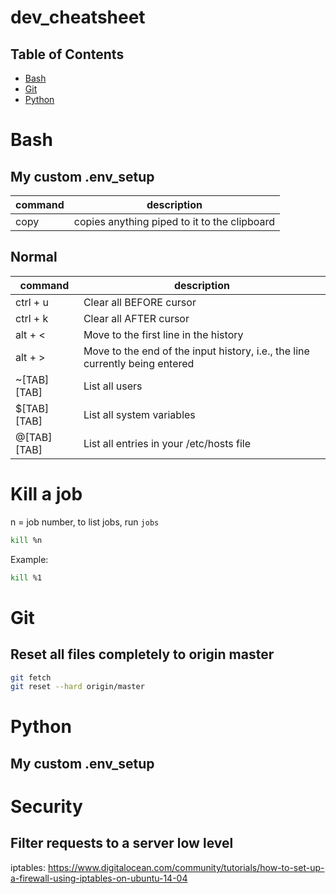 # dev_cheatsheet
## Table of Contents
- [Bash](#bash)
- [Git](#git)
- [Python](#python)


Bash
====

## My custom .env_setup

| command  | description                    |
|----------|--------------------------------|
| copy     | copies anything piped to it to the clipboard |

## Normal

| command  | description                    |
|----------|--------------------------------|
| ctrl + u          | Clear all BEFORE cursor |
| ctrl + k          | Clear all AFTER cursor |
| alt + <           | Move to the first line in the history |
| alt + >           | Move to the end of the input history, i.e., the line currently being entered |
| ~[TAB][TAB]       | List all users |
| $[TAB][TAB]       | List all system variables |
| @[TAB][TAB]       | List all entries in your /etc/hosts file |
    
# Kill a job

n = job number, to list jobs, run `jobs`

```bash
kill %n
```

Example:

```bash
kill %1
```

Git
====

## Reset all files completely to origin master
```bash
git fetch
git reset --hard origin/master
```

Python
====

## My custom .env_setup


Security
====

## Filter requests to a server low level
iptables: https://www.digitalocean.com/community/tutorials/how-to-set-up-a-firewall-using-iptables-on-ubuntu-14-04
